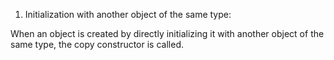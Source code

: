 1. Initialization with another object of the same type:

When an object is created by directly initializing it with another object of the same type, the copy constructor is called.
